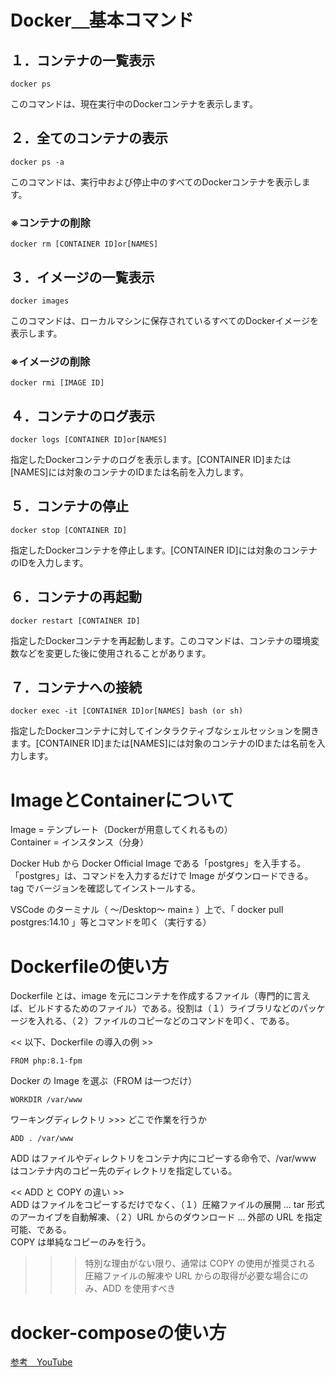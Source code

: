 # Docker＿基本コマンド

## １．コンテナの一覧表示
```
docker ps
```
このコマンドは、現在実行中のDockerコンテナを表示します。

## ２．全てのコンテナの表示
```
docker ps -a
```
このコマンドは、実行中および停止中のすべてのDockerコンテナを表示します。

### ※コンテナの削除
```
docker rm [CONTAINER ID]or[NAMES]
```
## ３．イメージの一覧表示
```
docker images
```
このコマンドは、ローカルマシンに保存されているすべてのDockerイメージを表示します。

### ※イメージの削除
```
docker rmi [IMAGE ID]
```
## ４．コンテナのログ表示
```
docker logs [CONTAINER ID]or[NAMES]
```
指定したDockerコンテナのログを表示します。[CONTAINER ID]または[NAMES]には対象のコンテナのIDまたは名前を入力します。

## ５．コンテナの停止
```
docker stop [CONTAINER ID]
```
指定したDockerコンテナを停止します。[CONTAINER ID]には対象のコンテナのIDを入力します。

## ６．コンテナの再起動
```
docker restart [CONTAINER ID]
```
指定したDockerコンテナを再起動します。このコマンドは、コンテナの環境変数などを変更した後に使用されることがあります。

## ７．コンテナへの接続
```
docker exec -it [CONTAINER ID]or[NAMES] bash (or sh)
```
指定したDockerコンテナに対してインタラクティブなシェルセッションを開きます。[CONTAINER ID]または[NAMES]には対象のコンテナのIDまたは名前を入力します。

# ImageとContainerについて
Image = テンプレート（Dockerが用意してくれるもの）  
Container = インスタンス（分身）

Docker Hub から Docker Official Image である「postgres」を入手する。  
「postgres」は、コマンドを入力するだけで Image がダウンロードできる。  
tag でバージョンを確認してインストールする。

VSCode のターミナル（ ～/Desktop～ main± ）上で、「 docker pull postgres:14.10 」等とコマンドを叩く（実行する）

# Dockerfileの使い方
Dockerfile とは、image を元にコンテナを作成するファイル（専門的に言えば、ビルドするためのファイル）である。役割は（１）ライブラリなどのパッケージを入れる、（２）ファイルのコピーなどのコマンドを叩く、である。  

<< 以下、Dockerfile の導入の例 >>
```
FROM php:8.1-fpm
```
Docker の Image を選ぶ（FROM は一つだけ）
```
WORKDIR /var/www
```
ワーキングディレクトリ >>> どこで作業を行うか
```
ADD . /var/www
```
ADD はファイルやディレクトリをコンテナ内にコピーする命令で、/var/www はコンテナ内のコピー先のディレクトリを指定している。

<< ADD と COPY の違い >>  
ADD はファイルをコピーするだけでなく、（１）圧縮ファイルの展開 ... tar 形式のアーカイブを自動解凍、（２）URL からのダウンロード ... 外部の URL を指定可能、である。  
COPY は単純なコピーのみを行う。  
>>> 特別な理由がない限り、通常は COPY の使用が推奨される
>>> 圧縮ファイルの解凍や URL からの取得が必要な場合にのみ、ADD を使用すべき

# docker-composeの使い方



[参考＿YouTube](https://www.youtube.com/watch?v=dbIdWVFWF5Q&list=PLQ0-GXIIQG6cSXEnv2ZoJ5LDxhAaoDv_e&index=11&ab_channel=%E3%83%97%E3%83%AD%E3%82%B0%E3%83%A9%E3%83%9F%E3%83%B3%E3%82%B0%E5%AD%A6%E7%BF%92%E3%82%B5%E3%83%9D%E3%83%BC%E3%82%BF%E3%83%BC%E3%82%82%E3%82%93%E3%81%97%E3%82%87%E3%83%BC%E3%80%90IT%E3%83%A9%E3%83%9C%E3%80%91)


